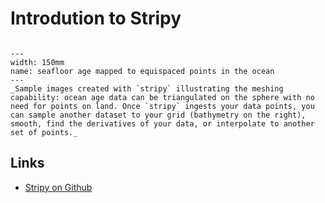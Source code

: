 # Introdution to Stripy



```{figure} https://github.com/underworldcode/stripy/blob/master/stripy/Notebooks/Images/seafloor-age-topo.png?raw=true

---
width: 150mm
name: seafloor age mapped to equispaced points in the ocean
---
_Sample images created with `stripy` illustrating the meshing capability: ocean age data can be triangulated on the sphere with no need for points on land. Once `stripy` ingests your data points, you can sample another dataset to your grid (bathymetry on the right), smooth, find the derivatives of your data, or interpolate to another set of points._

```


## Links

  - [Stripy on Github](https://github.com/underworldcode/stripy)
